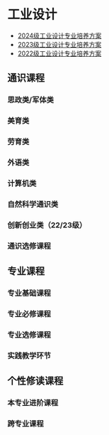 # 工业设计

- [2024级工业设计专业培养方案](2024级工业设计专业培养方案.pdf)
- [2023级工业设计专业培养方案](2023级工业设计专业培养方案.pdf)
- [2022级工业设计专业培养方案](2022级工业设计专业培养方案.pdf)

## 通识课程

### 思政类/军体类

### 美育类

### 劳育类

### 外语类

### 计算机类

### 自然科学通识类

### 创新创业类（22/23级）

### 通识选修课程

## 专业课程

### 专业基础课程

### 专业必修课程

### 专业选修课程

### 实践教学环节

## 个性修读课程

### 本专业进阶课程

### 跨专业课程